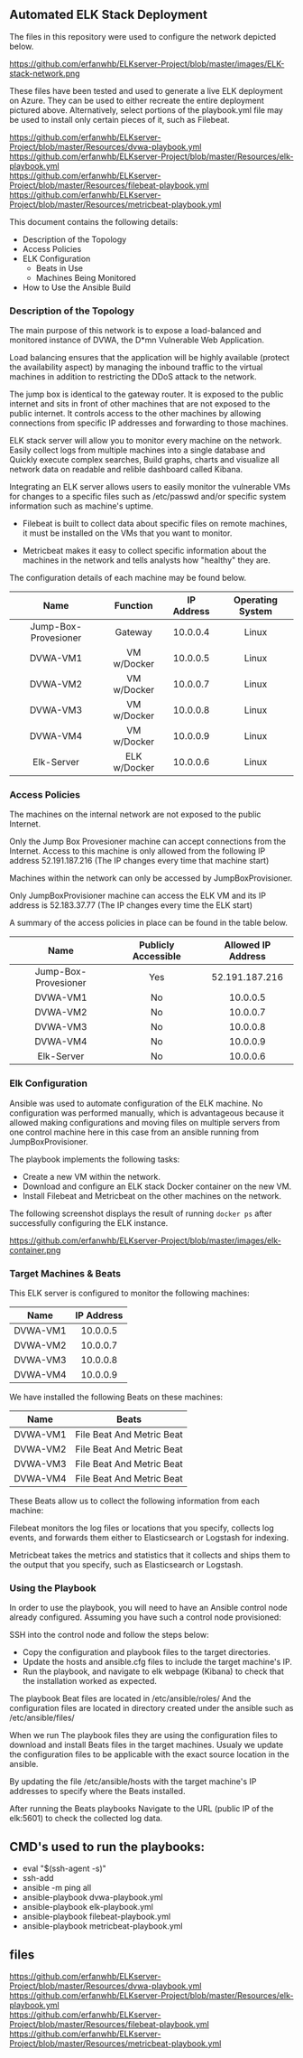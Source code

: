 ## Automated ELK Stack Deployment

The files in this repository were used to configure the network depicted below.

https://github.com/erfanwhb/ELKserver-Project/blob/master/images/ELK-stack-network.png

These files have been tested and used to generate a live ELK deployment on Azure. They can be used to either recreate the entire deployment pictured above. Alternatively, select portions of the playbook.yml file may be used to install only certain pieces of it, such as Filebeat.

https://github.com/erfanwhb/ELKserver-Project/blob/master/Resources/dvwa-playbook.yml      
https://github.com/erfanwhb/ELKserver-Project/blob/master/Resources/elk-playbook.yml    
https://github.com/erfanwhb/ELKserver-Project/blob/master/Resources/filebeat-playbook.yml        
https://github.com/erfanwhb/ELKserver-Project/blob/master/Resources/metricbeat-playbook.yml    


This document contains the following details:
- Description of the Topology
- Access Policies
- ELK Configuration
  - Beats in Use
  - Machines Being Monitored
- How to Use the Ansible Build


### Description of the Topology

The main purpose of this network is to expose a load-balanced and monitored instance of DVWA, the D*mn Vulnerable Web Application.

Load balancing ensures that the application will be highly available (protect the availability aspect) by managing the inbound traffic to the virtual machines in addition to restricting the DDoS attack to the network.

The jump box is identical to the gateway router. It is exposed to the public internet and sits in front of other machines that are not exposed to the public internet. It controls access to the other machines by allowing connections from specific IP addresses and forwarding to those machines.

ELK stack server will allow you to monitor every machine on the network. Easily collect logs from multiple machines into a single database and Quickly execute complex searches, Build graphs, charts and visualize all network data on readable and relible dashboard called Kibana.

Integrating an ELK server allows users to easily monitor the vulnerable VMs for changes to a specific files such as /etc/passwd and/or specific system information such as machine's uptime.


- Filebeat is built to collect data about specific files on remote machines, it must be installed on the VMs that you want to monitor. 


- Metricbeat makes it easy to collect specific information about the machines in the network and tells analysts how "healthy" they are.

The configuration details of each machine may be found below.


|          Name         |   Function   | IP Address | Operating System |
|:---------------------:|:------------:|:----------:|:----------------:|
| Jump-Box-Provesioner  |    Gateway   |  10.0.0.4  |       Linux      |
| DVWA-VM1              |  VM w/Docker |  10.0.0.5  |       Linux      |
| DVWA-VM2              |  VM w/Docker |  10.0.0.7  |       Linux      |
| DVWA-VM3              |  VM w/Docker |  10.0.0.8  |       Linux      |
| DVWA-VM4              |  VM w/Docker |  10.0.0.9  |       Linux      |
| Elk-Server            | ELK w/Docker |  10.0.0.6  |       Linux      |

### Access Policies

The machines on the internal network are not exposed to the public Internet. 

Only the Jump Box Provesioner machine can accept connections from the Internet. Access to this machine is only allowed from the following IP address 52.191.187.216     (The IP changes every time that machine start)

Machines within the network can only be accessed by JumpBoxProvisioner.

Only JumpBoxProvisioner machine can access the ELK VM and its IP address is 52.183.37.77 (The IP changes every time the ELK start)

A summary of the access policies in place can be found in the table below.

|          Name         | Publicly Accessible | Allowed IP Address |
|:---------------------:|:-------------------:|:------------------:|
| Jump-Box-Provesioner  |         Yes         |   52.191.187.216   |
| DVWA-VM1              |          No         |      10.0.0.5      |
| DVWA-VM2              |          No         |      10.0.0.7      |
| DVWA-VM3              |          No         |      10.0.0.8      |
| DVWA-VM4              |          No         |      10.0.0.9      |
| Elk-Server            |          No         |      10.0.0.6      |

### Elk Configuration

Ansible was used to automate configuration of the ELK machine. No configuration was performed manually, which is advantageous because it allowed making configurations and moving files on multiple servers from one control machine here in this case from an ansible running from JumpBoxProvisioner.

The playbook implements the following tasks:
- Create a new VM within the network.
- Download and configure an ELK stack Docker container on the new VM.
- Install Filebeat and Metricbeat on the other machines on the network.


The following screenshot displays the result of running `docker ps` after successfully configuring the ELK instance.

https://github.com/erfanwhb/ELKserver-Project/blob/master/images/elk-container.png 

### Target Machines & Beats
This ELK server is configured to monitor the following machines:

|   Name   | IP Address |
|:--------:|:----------:|
| DVWA-VM1 |  10.0.0.5  |
| DVWA-VM2 |  10.0.0.7  |
| DVWA-VM3 |  10.0.0.8  |
| DVWA-VM4 |  10.0.0.9  |

We have installed the following Beats on these machines:

|   Name   |           Beats           |
|:--------:|:-------------------------:|
| DVWA-VM1 | File Beat And Metric Beat |
| DVWA-VM2 | File Beat And Metric Beat |
| DVWA-VM3 | File Beat And Metric Beat |
| DVWA-VM4 | File Beat And Metric Beat |

These Beats allow us to collect the following information from each machine:

Filebeat monitors the log files or locations that you specify, collects log events, and forwards them either to Elasticsearch or Logstash for indexing.

Metricbeat takes the metrics and statistics that it collects and ships them to the output that you specify, such as Elasticsearch or Logstash.

### Using the Playbook
In order to use the playbook, you will need to have an Ansible control node already configured. Assuming you have such a control node provisioned: 

SSH into the control node and follow the steps below:
- Copy the configuration and playbook files to the target directories.
- Update the hosts and ansible.cfg files to include the target machine's IP.
- Run the playbook, and navigate to elk webpage (Kibana) to check that the installation worked as expected.

The playbook Beat files are located in /etc/ansible/roles/ And the configuration files are located in directory created under the ansible such as /etc/ansible/files/ 

When we run The playbook files they are using the configuration files to download and install Beats files in the target machines. 
Usualy we update the configuration files to be applicable with the exact source location in the ansible.

By updating the file /etc/ansible/hosts with the target machine's IP addresses to specify where the Beats installed.

After running the Beats playbooks Navigate to the URL (public IP of the elk:5601) to check the collected log data.

## CMD's used to run the playbooks:

- eval "$(ssh-agent -s)"
- ssh-add                                                   
- ansible -m ping all                                                                              
- ansible-playbook dvwa-playbook.yml                                                                      
- ansible-playbook elk-playbook.yml                                                                     
- ansible-playbook filebeat-playbook.yml                                                                     
- ansible-playbook metricbeat-playbook.yml                                                                   

## files 

https://github.com/erfanwhb/ELKserver-Project/blob/master/Resources/dvwa-playbook.yml   
https://github.com/erfanwhb/ELKserver-Project/blob/master/Resources/elk-playbook.yml   
https://github.com/erfanwhb/ELKserver-Project/blob/master/Resources/filebeat-playbook.yml    
https://github.com/erfanwhb/ELKserver-Project/blob/master/Resources/metricbeat-playbook.yml     
